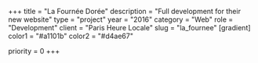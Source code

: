 +++
title = "La Fournée Dorée"
description = "Full development for their new website"
type = "project"
year = "2016"
category = "Web"
role = "Development"
client = "Paris Heure Locale"
slug = "la_fournee"
[gradient]
    color1 = "#a1101b"
    color2 = "#d4ae67"


priority = 0
+++

